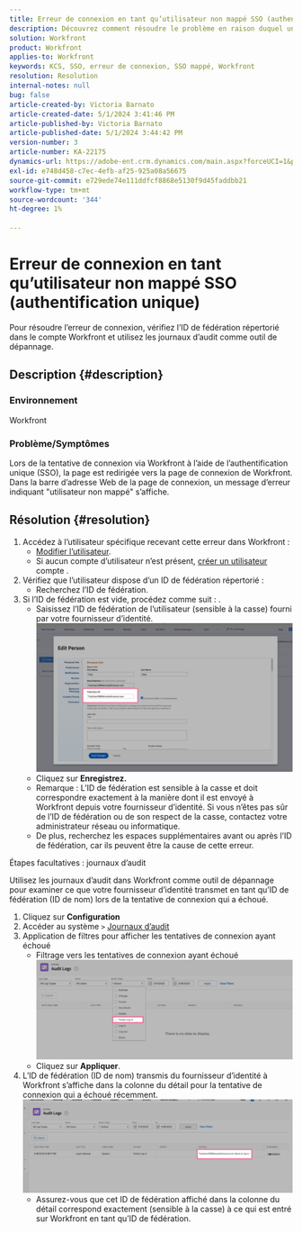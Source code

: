 ```yaml
---
title: Erreur de connexion en tant qu’utilisateur non mappé SSO (authentification unique)
description: Découvrez comment résoudre le problème en raison duquel une tentative de connexion via Workfront à l’aide de l’authentification unique (SSO) entraîne une erreur non mappée pour l’utilisateur.
solution: Workfront
product: Workfront
applies-to: Workfront
keywords: KCS, SSO, erreur de connexion, SSO mappé, Workfront
resolution: Resolution
internal-notes: null
bug: false
article-created-by: Victoria Barnato
article-created-date: 5/1/2024 3:41:46 PM
article-published-by: Victoria Barnato
article-published-date: 5/1/2024 3:44:42 PM
version-number: 3
article-number: KA-22175
dynamics-url: https://adobe-ent.crm.dynamics.com/main.aspx?forceUCI=1&pagetype=entityrecord&etn=knowledgearticle&id=822fef4e-d107-ef11-9f89-000d3a372703
exl-id: e748d458-c7ec-4efb-af25-925a08a56675
source-git-commit: e729ede74e111ddfcf8868e5130f9d45faddbb21
workflow-type: tm+mt
source-wordcount: '344'
ht-degree: 1%

---
```


# Erreur de connexion en tant qu’utilisateur non mappé SSO (authentification unique)


Pour résoudre l’erreur de connexion, vérifiez l’ID de fédération répertorié dans le compte Workfront et utilisez les journaux d’audit comme outil de dépannage.

## Description {#description}


### Environnement

Workfront

### Problème/Symptômes

Lors de la tentative de connexion via Workfront à l’aide de l’authentification unique (SSO), la page est redirigée vers la page de connexion de Workfront. Dans la barre d’adresse Web de la page de connexion, un message d’erreur indiquant &quot;utilisateur non mappé&quot; s’affiche.


## Résolution {#resolution}


1. Accédez à l’utilisateur spécifique recevant cette erreur dans Workfront :
   - [Modifier l’utilisateur](https://experienceleague.adobe.com/docs/workfront/using/administration-and-setup/add-users/create-manage-users/edit-a-users-profile.html?lang=en).
   - Si aucun compte d’utilisateur n’est présent, [créer un utilisateur](https://experienceleague.adobe.com/docs/workfront/using/administration-and-setup/add-users/create-manage-users/add-users.html?lang=en) compte .
2. Vérifiez que l’utilisateur dispose d’un ID de fédération répertorié :
   - Recherchez l’ID de fédération.
3. Si l’ID de fédération est vide, procédez comme suit : .
   - Saisissez l’ID de fédération de l’utilisateur (sensible à la casse) fourni par votre fournisseur d’identité.![](assets/60d91e83-e81c-ee11-8f6e-6045bd006268.png)
   - Cliquez sur <b>Enregistrez.</b>
   - Remarque : L’ID de fédération est sensible à la casse et doit correspondre exactement à la manière dont il est envoyé à Workfront depuis votre fournisseur d’identité. Si vous n’êtes pas sûr de l’ID de fédération ou de son respect de la casse, contactez votre administrateur réseau ou informatique.
   - De plus, recherchez les espaces supplémentaires avant ou après l’ID de fédération, car ils peuvent être la cause de cette erreur.




Étapes facultatives : journaux d’audit

Utilisez les journaux d’audit dans Workfront comme outil de dépannage pour examiner ce que votre fournisseur d’identité transmet en tant qu’ID de fédération (ID de nom) lors de la tentative de connexion qui a échoué.

1. Cliquez sur <b>Configuration</b>
2. Accéder au système `>`  [Journaux d’audit](https://experienceleague.adobe.com/docs/workfront/using/administration-and-setup/add-users/create-manage-users/audit-logs.html?lang=en)
3. Application de filtres pour afficher les tentatives de connexion ayant échoué
   - Filtrage vers les tentatives de connexion ayant échoué ![](assets/536bf45b-e81c-ee11-8f6e-6045bd006268.png)
   - Cliquez sur <b>Appliquer</b>.
4. L’ID de fédération (ID de nom) transmis du fournisseur d’identité à Workfront s’affiche dans la colonne du détail pour la tentative de connexion qui a échoué récemment.![](assets/d6dec0af-e81c-ee11-8f6e-6045bd006268.png)
   - Assurez-vous que cet ID de fédération affiché dans la colonne du détail correspond exactement (sensible à la casse) à ce qui est entré sur Workfront en tant qu’ID de fédération.
